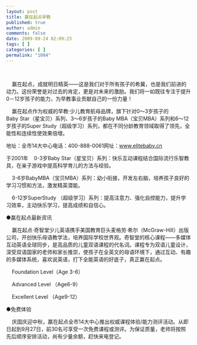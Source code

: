 ```yaml
---
layout: post
title: 赢在起点早教
published: true
author: admin
comments: false
date: 2009-09-24 02:09:23
tags: [ ]
categories: [ ]
permalink: "1084"
---
```

&nbsp;


  


&nbsp;&nbsp;&nbsp;&nbsp;赢在起点，成就明日精英——这是我们对于所有孩子的希冀，也是我们前进的动力。这份荣誉是对过去的肯定，更是对未来的激励。我们将一如既往专注于提升0－12岁孩子的能力，为早教事业贡献自己的一份力量！


  


&nbsp;&nbsp;&nbsp;&nbsp;赢在起点作为权威的早教·少儿教育航母品牌，旗下针对0～3岁孩子的Baby&nbsp;Star（星宝贝）系列、3～6岁孩子的Baby&nbsp;MBA（宝贝MBA）系列和6～12岁孩子的Super&nbsp;Study（超级学习）系列，都在不同分龄教育领域取得了领先，全能性和连续性使效果倍增。


  


地址：全市14大中心电话：400-888-0061网址：www.elitebaby.cn

[][1]
  


于2001年&nbsp;&nbsp;&nbsp;&nbsp;0-3岁Baby&nbsp;Star（星宝贝）系列：快乐互动课程结合国际流行乐智教具，在亲子游戏中提高科学育儿的方法与经验。


  


&nbsp;&nbsp;&nbsp;&nbsp;3-6岁BabyMBA（宝贝MBA）系列：幼小衔接，开发左右脑，培养孩子良好的学习习惯和方法，激发精英潜能。


  


&nbsp;&nbsp;&nbsp;&nbsp;6-12岁SuperStudy&nbsp;（超级学习）系列：提高注意力、强化自控能力，提升学习效率，主动快乐学习，提高成绩和自信心。


  


●赢在起点最新资讯


  


&nbsp;&nbsp;&nbsp;&nbsp;赢在起点·奇智堂少儿英语携手美国教育巨头麦格劳·希尔（McGraw-Hill）出版公司，开创快乐母语教学法，培养国际学校世界观。奇智堂的核心课程——多媒体互动英语全球同步，是高品质的儿童双语课程的代名词。课程专为双语儿童设计，深受双语国家的老师和家长推崇，使孩子在全英文的母语环境下，通过互动、有趣的多媒体系统，喜欢说英语，打下全能英语的好底子，真正赢在起点。


  


&nbsp;&nbsp;&nbsp;&nbsp;Foundation&nbsp;Level（Age&nbsp;3-6）


  


&nbsp;&nbsp;&nbsp;&nbsp;Advanced&nbsp;Level&nbsp;（Age6-9）


  


&nbsp;&nbsp;&nbsp;&nbsp;Excellent&nbsp;Level&nbsp;（Age9-12）


  


●免费体验


  


&nbsp;&nbsp;&nbsp;&nbsp;庆国庆迎中秋，赢在起点全市14大中心推出权威课程体验/能力测评活动。从即日起到9月27日，前30名可享受一次免费课程或测评。为保证质量，老师将按照先后顺序安排活动，尚有少量余额，赶快来电登记。


  


[][1]


  


&nbsp;


  


&nbsp;

 [1]: http://www.elitebaby.cn/